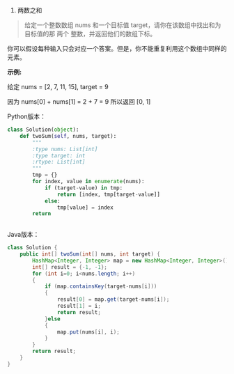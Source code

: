 1. 两数之和

> 给定一个整数数组 nums 和一个目标值 target，请你在该数组中找出和为目标值的那 两个 整数，并返回他们的数组下标。

你可以假设每种输入只会对应一个答案。但是，你不能重复利用这个数组中同样的元素。

**示例:**

给定 nums = [2, 7, 11, 15], target = 9

因为 nums[0] + nums[1] = 2 + 7 = 9
所以返回 [0, 1]




Python版本：

```python
class Solution(object):
    def twoSum(self, nums, target):
        """
        :type nums: List[int]
        :type target: int
        :rtype: List[int]
        """
        tmp = {}
        for index, value in enumerate(nums):
            if (target-value) in tmp:
                return [index, tmp[target-value]]
            else:
                tmp[value] = index
        return 
        
```

Java版本：

```java
class Solution {
    public int[] twoSum(int[] nums, int target) {
        HashMap<Integer, Integer> map = new HashMap<Integer, Integer>();
        int[] result = {-1, -1};
        for (int i=0; i<nums.length; i++)
        {
            if (map.containsKey(target-nums[i]))
            {
                result[0] = map.get(target-nums[i]);
                result[1] = i;
                return result;
            }else
            {
                map.put(nums[i], i);
            }
        }
        return result;
    }
}
```